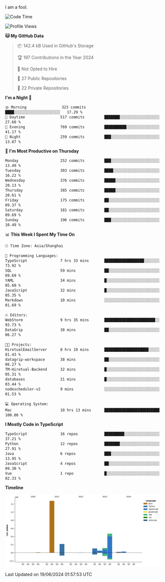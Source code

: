 I am a fool.

<!--START_SECTION:waka-->
![Code Time](http://img.shields.io/badge/Code%20Time-1%2C500%20hrs%2022%20mins-blue)

![Profile Views](http://img.shields.io/badge/Profile%20Views-0-blue)

**🐱 My GitHub Data** 

> 📦 142.4 kB Used in GitHub's Storage 
 > 
> 🏆 197 Contributions in the Year 2024
 > 
> 🚫 Not Opted to Hire
 > 
> 📜 27 Public Repositories 
 > 
> 🔑 22 Private Repositories 
 > 
**I'm a Night 🦉** 

```text
🌞 Morning                323 commits         ████░░░░░░░░░░░░░░░░░░░░░   17.29 % 
🌆 Daytime                517 commits         ███████░░░░░░░░░░░░░░░░░░   27.68 % 
🌃 Evening                769 commits         ██████████░░░░░░░░░░░░░░░   41.17 % 
🌙 Night                  259 commits         ███░░░░░░░░░░░░░░░░░░░░░░   13.87 % 
```
📅 **I'm Most Productive on Thursday** 

```text
Monday                   252 commits         ███░░░░░░░░░░░░░░░░░░░░░░   13.49 % 
Tuesday                  303 commits         ████░░░░░░░░░░░░░░░░░░░░░   16.22 % 
Wednesday                376 commits         █████░░░░░░░░░░░░░░░░░░░░   20.13 % 
Thursday                 385 commits         █████░░░░░░░░░░░░░░░░░░░░   20.61 % 
Friday                   175 commits         ██░░░░░░░░░░░░░░░░░░░░░░░   09.37 % 
Saturday                 181 commits         ██░░░░░░░░░░░░░░░░░░░░░░░   09.69 % 
Sunday                   196 commits         ███░░░░░░░░░░░░░░░░░░░░░░   10.49 % 
```


📊 **This Week I Spent My Time On** 

```text
🕑︎ Time Zone: Asia/Shanghai

💬 Programming Languages: 
TypeScript               7 hrs 33 mins       ██████████████████░░░░░░░   73.92 % 
SQL                      59 mins             ██░░░░░░░░░░░░░░░░░░░░░░░   09.69 % 
YAML                     34 mins             █░░░░░░░░░░░░░░░░░░░░░░░░   05.60 % 
JavaScript               32 mins             █░░░░░░░░░░░░░░░░░░░░░░░░   05.35 % 
Markdown                 10 mins             ░░░░░░░░░░░░░░░░░░░░░░░░░   01.69 % 

🔥 Editors: 
WebStorm                 9 hrs 35 mins       ███████████████████████░░   93.73 % 
DataGrip                 38 mins             ██░░░░░░░░░░░░░░░░░░░░░░░   06.27 % 

🐱‍💻 Projects: 
HiretualEmailServer      8 hrs 19 mins       ████████████████████░░░░░   81.43 % 
datagrip-workspace       38 mins             ██░░░░░░░░░░░░░░░░░░░░░░░   06.27 % 
TM-Hiretual-Backend      32 mins             █░░░░░░░░░░░░░░░░░░░░░░░░   05.31 % 
databases                21 mins             █░░░░░░░░░░░░░░░░░░░░░░░░   03.44 % 
nodescheduler-v2         9 mins              ░░░░░░░░░░░░░░░░░░░░░░░░░   01.53 % 

💻 Operating System: 
Mac                      10 hrs 13 mins      █████████████████████████   100.00 % 
```

**I Mostly Code in TypeScript** 

```text
TypeScript               16 repos            █████████░░░░░░░░░░░░░░░░   37.21 % 
Python                   12 repos            ███████░░░░░░░░░░░░░░░░░░   27.91 % 
Java                     6 repos             ███░░░░░░░░░░░░░░░░░░░░░░   13.95 % 
JavaScript               4 repos             ██░░░░░░░░░░░░░░░░░░░░░░░   09.30 % 
Vue                      1 repo              █░░░░░░░░░░░░░░░░░░░░░░░░   02.33 % 
```



**Timeline**

![Lines of Code chart](https://raw.githubusercontent.com/VeejaLiu/VeejaLiu/master/assets/bar_graph.png)


 Last Updated on 19/06/2024 01:57:53 UTC
<!--END_SECTION:waka-->

